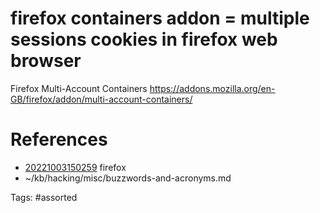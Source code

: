 # firefox containers addon = multiple sessions cookies in firefox web browser
Firefox Multi-Account Containers
https://addons.mozilla.org/en-GB/firefox/addon/multi-account-containers/

# References
- [20221003150259](/zet/20221003150259/README.md) firefox
- ~/kb/hacking/misc/buzzwords-and-acronyms.md

Tags:
    #assorted

